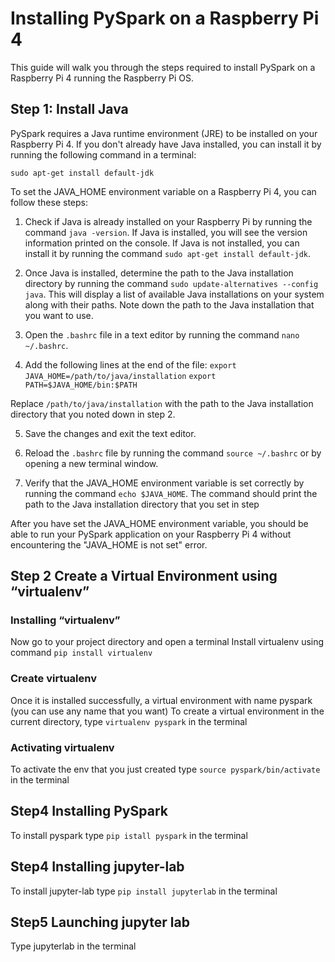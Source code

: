# Installing PySpark on a Raspberry Pi 4

This guide will walk you through the steps required to install PySpark on a Raspberry Pi 4 running the Raspberry Pi OS.
## Step 1: Install Java
PySpark requires a Java runtime environment (JRE) to be installed on your Raspberry Pi 4. If you don't already have Java installed, you can install it by running the following command in a terminal:

`sudo apt-get install default-jdk`


To set the JAVA_HOME environment variable on a Raspberry Pi 4, you can follow these steps:

1. Check if Java is already installed on your Raspberry Pi by running the command `java -version`. If Java is installed, you will see the version information printed on the console. If Java is not installed, you can install it by running the command `sudo apt-get install default-jdk`.

2. Once Java is installed, determine the path to the Java installation directory by running the command `sudo update-alternatives --config java`. This will display a list of available Java installations on your system along with their paths. Note down the path to the Java installation that you want to use.

3. Open the `.bashrc` file in a text editor by running the command `nano ~/.bashrc`.

4. Add the following lines at the end of the file:
`export JAVA_HOME=/path/to/java/installation`
`export PATH=$JAVA_HOME/bin:$PATH`

Replace `/path/to/java/installation` with the path to the Java installation directory that you noted down in step 2.

5. Save the changes and exit the text editor.

6. Reload the `.bashrc` file by running the command `source ~/.bashrc` or by opening a new terminal window.

7. Verify that the JAVA_HOME environment variable is set correctly by running the command `echo $JAVA_HOME`. The command should print the path to the Java installation directory that you set in step 

After you have set the JAVA_HOME environment variable, you should be able to run your PySpark application on your Raspberry Pi 4 without encountering the "JAVA_HOME is not set" error.

## Step 2 Create a Virtual Environment using “virtualenv”

### Installing “virtualenv”
Now go to your project directory and open a terminal 
Install virtualenv using command `pip install virtualenv`
### Create virtualenv
Once it is installed successfully, a virtual environment with name pyspark (you can use any name that you want)
To create a virtual environment in the current directory, type `virtualenv pyspark` in the terminal
### Activating virtualenv
To activate the env that you just created type `source pyspark/bin/activate` in the terminal

## Step4 Installing PySpark 
To install pyspark type `pip istall pyspark` in the terminal

## Step4 Installing jupyter-lab
To install jupyter-lab type `pip install jupyterlab` in the terminal 

## Step5 Launching jupyter lab
Type jupyterlab in the terminal




